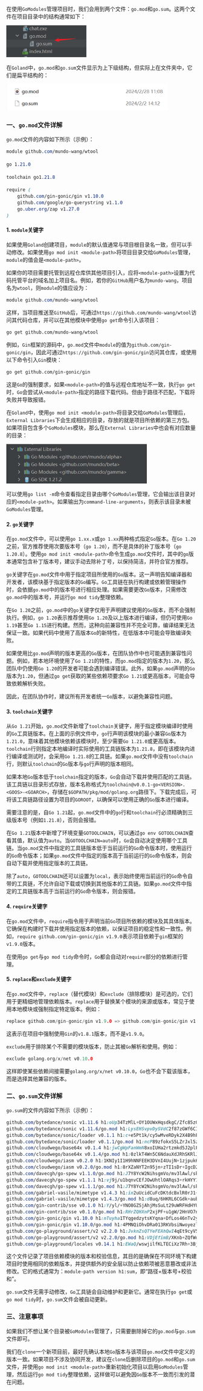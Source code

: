 在使用`GoModules`管理项目时，我们会用到两个文件：`go.mod`和`go.sum`。这两个文件在项目目录中的结构通常如下：

<img src="image/image-20231216122817221.png" alt="image-20231216122817221" style="zoom:67%;" />

在`Goland`中，`go.mod`和`go.sum`文件显示为上下级结构，但实际上在文件夹中，它们是扁平结构的：

<img src="image/image-20240326164432659.png" alt="image-20240326164432659" style="zoom: 67%;" />

### 一、`go.mod`文件详解

`go.mod`文件的内容如下所示（示例）：

```scss
module github.com/mundo-wang/wtool

go 1.21.0

toolchain go1.21.8

require (
	github.com/gin-gonic/gin v1.10.0
	github.com/google/go-querystring v1.1.0
	go.uber.org/zap v1.27.0
)
```

#### 1. `module`关键字

如果使用`Goland`创建项目，`module`的默认值通常与项目根目录名一致，但可以手动修改。如果使用`go mod init <module-path>`将项目目录交给`GoModules`管理，`module`的值会是`<module-path>`。

如果你的项目需要托管到远程仓库供其他项目引入，应将`<module-path>`设置为代码托管平台的域名加上项目名。例如，若你的`GitHub`用户名为`mundo-wang`，项目名为`wtool`，则`module`的值应设为：

```scss
module github.com/mundo-wang/wtool
```

这样，当项目推送至`GitHub`后，可通过`https://github.com/mundo-wang/wtool`访问其代码仓库，并可以在其他模块中使用`go get`命令引入该项目：

```sh
go get github.com/mundo-wang/wtool
```

例如，`Gin`框架的源码中，`go.mod`文件中`module`的值为`github.com/gin-gonic/gin`，因此可通过`https://github.com/gin-gonic/gin`访问其仓库，或使用以下命令引入`Gin`模块：

```sh
go get github.com/gin-gonic/gin
```

这是`Go`的强制要求，如果`<module-path>`的值与远程仓库地址不一致，执行`go get`时，`Go`会尝试从`<module-path>`指定的路径下载代码。但由于路径不匹配，下载将失败并导致报错。

在`Goland`中，使用`go mod init <module-path>`将目录交给`GoModules`管理后，`External Libraries`下会生成相应的目录，存放的就是项目所依赖的第三方包。如果项目包含多个`GoModules`模块，那么在`External Libraries`中也会有对应数量的目录：

<img src="image/image-20240415144631284.png" alt="image-20240415144631284" style="zoom:67%;" />

可以使用`go list -m`命令查看指定目录由哪个`GoModules`管理，它会输出该目录对应的`<module-path>`。如果输出为`command-line-arguments`，则表示该目录未被`GoModules`管理。

#### 2. `go`关键字

在`go.mod`文件中，可以使用`go 1.xx.x`或`go 1.xx`两种格式指定`Go`版本。在`Go 1.20`之前，官方推荐使用次要版本号（`go 1.20`），而不是具体的补丁版本号（`go 1.20.8`）。使用`go mod init <module-path>`命令生成`go.mod`文件时，其中的`go`版本通常包含补丁版本号，建议手动去除补丁号，以保持简洁，并符合官方推荐。

`go`关键字在`go.mod`文件中用于指定项目所使用的`Go`版本。这一声明告知编译器和开发者，该模块基于指定版本的`Go`编写。`Go`工具链在执行构建或依赖管理操作时，会依据`go.mod`中的版本号进行相应处理。如果需要更改`Go`版本，只需修改`go.mod`中的版本号，并运行`go mod tidy`整理依赖。

在`Go 1.20`之前，`go.mod`中的`go`关键字仅用于声明建议使用的`Go`版本，而不会强制执行。例如，`go 1.20`表示推荐使用`Go 1.20`及以上版本进行编译，但仍可使用`Go 1.19`甚至`Go 1.15`进行构建。然而，这种向前兼容性并不完全可靠，编译结果无法保证一致。如果代码中使用了高版本`Go`的新特性，在低版本中可能会导致编译失败。

如果使用比`go.mod`声明的版本更高的`Go`版本，在团队协作中也可能遇到兼容性问题。例如，若本地环境使用了`Go 1.21`的特性，而`go.mod`指定的版本为`1.20`，那么团队中仍使用`Go 1.20`的开发者可能会遇到编译错误。此外，如果`go.mod`声明的`Go`版本为`1.20`，但通过`go get`获取的某些依赖项要求`Go 1.21`或更高版本，可能会导致依赖解析失败。

因此，在团队协作时，建议所有开发者统一`Go`版本，以避免兼容性问题。

#### 3. `toolchain`关键字

从`Go 1.21`开始，`go.mod`文件新增了`toolchain`关键字，用于指定模块编译时使用的`Go`工具链版本。在上面的示例文件中，`go`行声明该模块的最小兼容`Go`版本为`1.21.0`，意味着其他模块依赖该模块时，至少需要`Go 1.21.0`或更高版本。`toolchain`行则指定本地编译时实际使用的工具链版本为`1.21.8`，即在该模块内进行编译或测试时，会采用`Go 1.21.8`的工具链。如果`go.mod`文件中没有`toolchain`行，则默认`toolchain`的`Go`版本与`go`行声明的版本相同。

如果本地`Go`版本低于`toolchain`指定的版本，`Go`会自动下载并使用匹配的工具链。该工具链以目录形式存放，版本名称格式为`toolchain@v0.0.1-go<VERSION>.<GOOS>-<GOARCH>`，存储在`$GOPATH/pkg/mod/golang.org`路径下。下载完成后，可将该工具链路径设置为项目的`GOROOT`，以确保可以使用正确的`Go`版本进行编译。

需要注意的是，自`Go 1.21`起，`go.mod`文件中的`go`行和`toolchain`行必须精确到三级版本号（例如`1.21.8`），否则会报错。

在`Go 1.21`版本中新增了环境变量`GOTOOLCHAIN`，可以通过`go env GOTOOLCHAIN`查看其值，默认值为`auto`。当`GOTOOLCHAIN=auto`时，`Go`会自动决定使用哪个工具链。当`go.mod`文件中指定的工具链版本低于当前运行的`Go`命令版本时，使用运行的`Go`命令版本；如果`go.mod`文件中指定的版本高于当前运行的`Go`命令版本，则会自动下载并使用指定版本的工具链。

除了`auto`，`GOTOOLCHAIN`还可以设置为`local`，表示始终使用当前运行的`Go`命令自带的工具链，不允许自动下载或切换到其他版本的工具链。如果`go.mod`文件中指定的工具链版本高于当前运行的`Go`命令版本，则会报错。

#### 4. `require`关键字

在`go.mod`文件中，`require`指令用于声明当前`Go`项目所依赖的模块及其具体版本。它确保在构建时下载并使用指定版本的依赖，以保证项目的稳定性和一致性。例如，`require github.com/gin-gonic/gin v1.9.0`表示项目依赖于`gin`框架的`v1.9.0`版本。

在使用`go get`与`go mod tidy`命令时，`Go`都会自动对`require`部分的依赖进行管理。

#### 5. `replace`和`exclude`关键字

在`go.mod`文件中，`replace`（替代模块）和`exclude`（排除模块）是可选的，它们用于更精细地管理依赖版本。`replace`用于替换某个模块的来源或版本，常见于使用本地模块或强制指定特定版本。例如：

```go
replace github.com/gin-gonic/gin v1.9.0 => github.com/gin-gonic/gin v1.8.1
```

这表示在项目中强制使用`Gin`的`v1.8.1`版本，而不是`v1.9.0`。

`exclude`用于排除某个不需要的模块版本，防止其被`Go`解析和使用。例如：

```go
exclude golang.org/x/net v0.10.0
```

这样即使某些依赖间接需要`golang.org/x/net v0.10.0`，`Go`也不会下载该版本，而是选择其他兼容的版本。

### 二、`go.sum`文件详解

`go.sum`的文件内容如下所示（示例）：

```scss
github.com/bytedance/sonic v1.11.6 h1:oUp34TzMlL+OY1OUWxHqsdkgC/Zfc85zGqw9siXjrc0=
github.com/bytedance/sonic v1.11.6/go.mod h1:LysEHSvpvDySVdC2f87zGWf6CIKJcAvqab1ZaiQtds4=
github.com/bytedance/sonic/loader v0.1.1 h1:c+e5Pt1k/cy5wMveRDyk2X4B9hF4g7an8N3zCYjJFNM=
github.com/bytedance/sonic/loader v0.1.1/go.mod h1:ncP89zfokxS5LZrJxl5z0UJcsk4M4yY2JpfqGeCtNLU=
github.com/cloudwego/base64x v0.1.4 h1:jwCgWpFanWmN8xoIUHa2rtzmkd5J2plF/dnLS6Xd/0Y=
github.com/cloudwego/base64x v0.1.4/go.mod h1:0zlkT4Wn5C6NdauXdJRhSKRlJvmclQ1hhJgA0rcu/8w=
github.com/cloudwego/iasm v0.2.0 h1:1KNIy1I1H9hNNFEEH3DVnI4UujN+1zjpuk6gwHLTssg=
github.com/cloudwego/iasm v0.2.0/go.mod h1:8rXZaNYT2n95jn+zTI1sDr+IgcD2GVs0nlbbQPiEFhY=
github.com/davecgh/go-spew v1.1.0/go.mod h1:J7Y8YcW2NihsgmVo/mv3lAwl/skON4iLHjSsI+c5H38=
github.com/davecgh/go-spew v1.1.1 h1:vj9j/u1bqnvCEfJOwUhtlOARqs3+rkHYY13jYWTU97c=
github.com/davecgh/go-spew v1.1.1/go.mod h1:J7Y8YcW2NihsgmVo/mv3lAwl/skON4iLHjSsI+c5H38=
github.com/gabriel-vasile/mimetype v1.4.3 h1:in2uUcidCuFcDKtdcBxlR0rJ1+fsokWf+uqxgUFjbI0=
github.com/gabriel-vasile/mimetype v1.4.3/go.mod h1:d8uq/6HKRL6CGdk+aubisF/M5GcPfT7nKyLpA0lbSSk=
github.com/gin-contrib/sse v0.1.0 h1:Y/yl/+YNO8GZSjAhjMsSuLt29uWRFHdHYUb5lYOV9qE=
github.com/gin-contrib/sse v0.1.0/go.mod h1:RHrZQHXnP2xjPF+u1gW/2HnVO7nvIa9PG3Gm+fLHvGI=
github.com/gin-gonic/gin v1.10.0 h1:nTuyha1TYqgedzytsKYqna+DfLos46nTv2ygFy86HFU=
github.com/gin-gonic/gin v1.10.0/go.mod h1:4PMNQiOhvDRa013RKVbsiNwoyezlm2rm0uX/T7kzp5Y=
github.com/go-playground/assert/v2 v2.2.0 h1:JvknZsQTYeFEAhQwI4qEt9cyV5ONwRHC+lYKSsYSR8s=
github.com/go-playground/assert/v2 v2.2.0/go.mod h1:VDjEfimB/XKnb+ZQfWdccd7VUvScMdVu0Titje2rxJ4=
github.com/go-playground/locales v0.14.1 h1:EWaQ/wswjilfKLTECiXz7Rh+3BjFhfDFKv/oXslEjJA=
```

这个文件记录了项目依赖模块的版本和校验信息，其目的是确保在不同环境下构建项目时使用相同的依赖版本，并提供额外的安全层以防止依赖项被恶意篡改或非法修改。它的格式通常为：`module-path version h1:sum`，即“路径+版本号+校验和”。

`go.sum`文件无需手动修改，`Go`工具链会自动维护和更新它。通常在执行`go get`或`go mod tidy`时，`go.sum`文件会被自动更新。

### 三、注意事项

如果我们不想让某个目录被`GoModules`管理了，只需要删除掉它的`go.mod`与`go.sum`文件即可。

我们在`clone`一个新项目前，最好先确认本地`Go`版本与该项目`go.mod`文件中定义的版本一致。如果项目不涉及协同开发，建议在`clone`后删除项目的`go.mod`和`go.sum`文件，并使用`go mod init <module-path>`重新初始化项目以启用`GoModules`管理，然后运行`go mod tidy`整理依赖，这样做可以避免因`Go`版本不一致而引发的潜在问题。